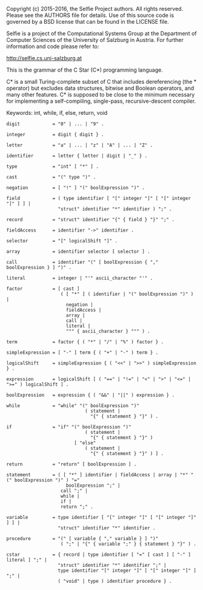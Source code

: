 Copyright (c) 2015-2016, the Selfie Project authors. All rights reserved. Please see the AUTHORS file for details. Use of this source code is governed by a BSD license that can be found in the LICENSE file.

Selfie is a project of the Computational Systems Group at the Department of Computer Sciences of the University of Salzburg in Austria. For further information and code please refer to:

http://selfie.cs.uni-salzburg.at

This is the grammar of the C Star (C*) programming language.

C* is a small Turing-complete subset of C that includes dereferencing (the * operator) but excludes data structures, bitwise and Boolean operators, and many other features. C* is supposed to be close to the minimum necessary for implementing a self-compiling, single-pass, recursive-descent compiler.

Keywords: int, while, if, else, return, void

```
digit            = "0" | ... | "9" .

integer          = digit { digit } .

letter           = "a" | ... | "z" | "A" | ... | "Z" .

identifier       = letter { letter | digit | "_" } .

type             = "int" [ "*" ] .

cast             = "(" type ")" .

negation         = [ "!" ] "(" boolExpression ")" .

field            = ( type identifier [ "[" integer "]" [ "[" integer "]" ] ] |
                   "struct" identifier "*" identifier ) ";" .

record           = "struct" identifier "{" { field } "}" ";" .

fieldAccess      = identifier "->" identifier .

selector         = "[" logicalShift "]" .

array            = identifier selector [ selector ] .

call             = identifier "(" [ boolExpression { "," boolExpression } ] ")" .

literal          = integer | "'" ascii_character "'" .

factor           = [ cast ] 
                    ( [ "*" ] ( identifier | "(" boolExpression ")" ) |
                      negation |
                      fieldAccess |
                      array |
                      call |
                      literal |
                      """ { ascii_character } """ ) .

term             = factor { ( "*" | "/" | "%" ) factor } .

simpleExpression = [ "-" ] term { ( "+" | "-" ) term } .

logicalShift     = simpleExpression { ( "<<" | ">>" ) simpleExpression } .

expression       = logicalShift [ ( "==" | "!=" | "<" | ">" | "<=" | ">=" ) logicalShift ] .

boolExpression   = expression { ( "&&" | "||" ) expression } .

while            = "while" "(" boolExpression ")" 
                             ( statement |
                               "{" { statement } "}" ) .

if               = "if" "(" boolExpression ")" 
                             ( statement | 
                               "{" { statement } "}" ) 
                         [ "else"
                             ( statement |
                               "{" { statement } "}" ) ] .

return           = "return" [ boolExpression ] .

statement        = ( [ "*" ] identifier | fieldAccess | array | "*" "(" boolExpression ")" ) "="
                      boolExpression ";" |
                    call ";" | 
                    while | 
                    if | 
                    return ";" .

variable         = type identifier [ "[" integer "]" [ "[" integer "]" ] ] | 
                   "struct" identifier "*" identifier .

procedure        = "(" [ variable { "," variable } ] ")" 
                    ( ";" | "{" { variable ";" } { statement } "}" ) .

cstar            = { record | type identifier [ "=" [ cast ] [ "-" ] literal ] ";" | 
                   "struct" identifier "*" identifier ";" |
                   type identifier "[" integer "]" [ "[" integer "]" ] ";" |
                   ( "void" | type ) identifier procedure } .
```
